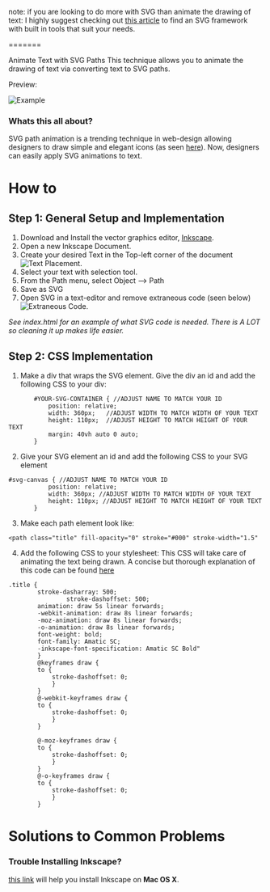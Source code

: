 
note: if you are looking to do more with SVG than animate the drawing of text: I highly suggest checking out [this article](http://noeticforce.com/Javascript-libraries-for-svg-animation) to find an SVG framework with built in tools that suit your needs.

=======

Animate Text with SVG Paths
This technique allows you to animate the drawing of text via converting text to SVG paths.

Preview:

![Example](http://i.imgur.com/JMPn7ir.gif)





### Whats this all about?

  SVG path animation is a trending technique in web-design allowing designers to draw simple and elegant icons (as seen [here](http://www.essential-icons.com/)).  Now, designers can easily apply SVG animations to text. 

How to
=====

Step 1: General Setup and Implementation
----
1. Download and Install  the vector graphics editor, [Inkscape](http://www.inkscape.org/en/download/).
2. Open a new Inkscape Document.
3. Create your desired Text in the Top-left corner of the document ![Text Placement](http://i.imgur.com/lA7ti6n.png?1).
4. Select your text with selection tool.
5. From the Path menu, select Object --> Path
6. Save as SVG
7. Open SVG in a text-editor and remove extraneous code (seen below)![Extraneous Code](http://i.imgur.com/AWe6FjH.png?1).  

*See index.html for an example of what SVG code is needed.  There is A LOT so cleaning it up makes life easier.*

Step 2: CSS Implementation
----
1. Make a div that wraps the SVG element.  Give the div an id and add the following CSS to your div:

 ```
 		#YOUR-SVG-CONTAINER { //ADJUST NAME TO MATCH YOUR ID
			position: relative;
			width: 360px;   //ADJUST WIDTH TO MATCH WIDTH OF YOUR TEXT
			height: 110px;  //ADJUST HEIGHT TO MATCH HEIGHT OF YOUR TEXT
			margin: 40vh auto 0 auto;
		}
 ```
 
2. Give your SVG element an id and add the following CSS to your SVG element 

 ```
 #svg-canvas { //ADJUST NAME TO MATCH YOUR ID
			position: relative;
			width: 360px; //ADJUST WIDTH TO MATCH WIDTH OF YOUR TEXT
			height: 110px; //ADJUST HEIGHT TO MATCH HEIGHT OF YOUR TEXT
		}
 ```
 
3.  Make each path element look like: 

 ```
 <path class="title" fill-opacity="0" stroke="#000" stroke-width="1.5"
 ```
 
4. Add the following CSS to your stylesheet:  This CSS will take care of animating the text being drawn.  A concise but thorough explanation of this code can be found [here](http://css-tricks.com/snippets/css/keyframe-animation-syntax/)
```
.title {
		stroke-dasharray: 500;
				stroke-dashoffset: 500;
		animation: draw 5s linear forwards;
		-webkit-animation: draw 8s linear forwards;
		-moz-animation: draw 8s linear forwards;
		-o-animation: draw 8s linear forwards;
		font-weight: bold;
		font-family: Amatic SC;
		-inkscape-font-specification: Amatic SC Bold"
		}
		@keyframes draw {
		to {
			stroke-dashoffset: 0;
			}
		}
		@-webkit-keyframes draw {
		to {
			stroke-dashoffset: 0;
			}
		}
		
		@-moz-keyframes draw {
		to {
			stroke-dashoffset: 0;
			}
		}
		@-o-keyframes draw {
		to {
			stroke-dashoffset: 0;
			}
		}
```

Solutions to Common Problems
=======



### Trouble Installing Inkscape?
[this link](http://www.inkscape.org/en/download/mac-os/) will help you install Inkscape on **Mac OS X**.





 
 

